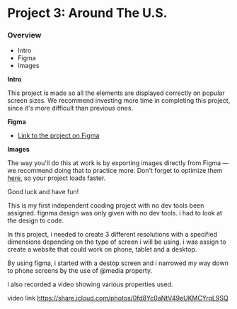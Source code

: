 # Project 3: Around The U.S.

### Overview

- Intro
- Figma
- Images

**Intro**

This project is made so all the elements are displayed correctly on popular screen sizes. We recommend investing more time in completing this project, since it's more difficult than previous ones.

**Figma**

- [Link to the project on Figma](https://www.figma.com/file/ii4xxsJ0ghevUOcssTlHZv/Sprint-3%3A-Around-the-US?node-id=0%3A1)

**Images**

The way you'll do this at work is by exporting images directly from Figma — we recommend doing that to practice more. Don't forget to optimize them [here](https://tinypng.com/), so your project loads faster.

Good luck and have fun!

This is my first independent cooding project with no dev tools been assigned. fignma design was only given with no dev tools. i had to look at the design to code.

In this project, i needed to create 3 different resolutions with a specified dimensions depending on the type of screen i will be using. i was assign to create a website that could work on phone, tablet and a desktop.

By using figma, i started with a destop screen and i narrowed my way down to phone screens by the use of @media property.

i also recorded a video showing various properties used.

video link https://share.icloud.com/photos/0fd8Yc0aNtV49eUKMCYrqL9SQ
